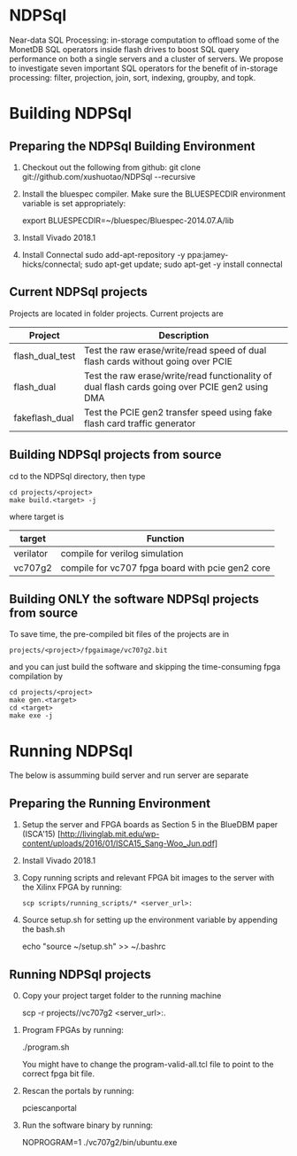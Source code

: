 NDPSql
====

Near-data SQL Processing: in-storage computation to offload some of the MonetDB SQL
operators inside flash drives to boost SQL query performance on both a single servers
and a cluster of servers.  We propose to investigate seven important SQL operators
for the benefit of in-storage processing: filter, projection, join, sort, indexing,
groupby, and topk.

Building NDPSql
====

Preparing the NDPSql Building Environment
-------------------------  

1. Checkout out the following from github:
    git clone git://github.com/xushuotao/NDPSql --recursive
   
2. Install the bluespec compiler. Make sure the BLUESPECDIR environment variable
   is set appropriately:

    export BLUESPECDIR=~/bluespec/Bluespec-2014.07.A/lib

3. Install Vivado 2018.1

4. Install Connectal
    sudo add-apt-repository -y ppa:jamey-hicks/connectal;
    sudo apt-get update;
    sudo apt-get -y install connectal
            

Current NDPSql projects
-----------------------------
Projects are located in folder projects. Current projects are


Project | Description
--------------|----------
flash_dual_test | Test the raw erase/write/read speed of dual flash cards without going over PCIE
flash_dual | Test the raw erase/write/read functionality of dual flash cards going over PCIE gen2 using DMA
fakeflash_dual | Test the PCIE gen2 transfer speed using fake flash card traffic generator


Building NDPSql projects from source
-----------------------------

 cd to the NDPSql directory, then type

    cd projects/<project>
    make build.<target> -j

where target is

target | Function
--------------|----------
verilator | compile for verilog simulation
vc707g2| compile for vc707 fpga board with pcie gen2 core


Building ONLY the software NDPSql projects from source
-----------------------------

To save time, the pre-compiled bit files of the projects are in

    projects/<project>/fpgaimage/vc707g2.bit

and you can just build the software and skipping the time-consuming fpga compilation by

    cd projects/<project>
    make gen.<target>
    cd <target>
    make exe -j


Running NDPSql
======

The below is assumming build server and run server are separate


Preparing the Running Environment
-------------------------

1. Setup the server and FPGA boards as Section 5 in the BlueDBM paper (ISCA'15)
   [http://livinglab.mit.edu/wp-content/uploads/2016/01/ISCA15_Sang-Woo_Jun.pdf]

2. Install Vivado 2018.1

3. Copy running scripts and relevant FPGA bit images to the server with the Xilinx FPGA by running:

       scp scripts/running_scripts/* <server_url>:

4. Source setup.sh for setting up the environment variable by appending the bash.sh

    echo "source ~/setup.sh" >> ~/.bashrc


Running NDPSql projects
-------------------------

0. Copy your project target folder to the running machine

    scp -r projects/<project>/vc707g2 <server_url>:.

1. Program FPGAs by running:

    ./program.sh

   You might have to change the program-valid-all.tcl file to point to the correct fpga bit file.

2. Rescan the portals by running:

    pciescanportal


3. Run the software binary by running:

   NOPROGRAM=1 ./vc707g2/bin/ubuntu.exe



